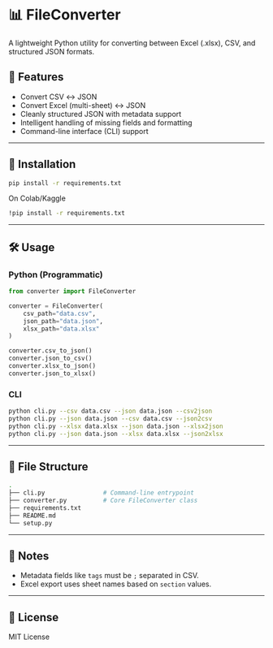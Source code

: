 # 📊 FileConverter

A lightweight Python utility for converting between Excel (.xlsx), CSV, and structured JSON formats.

## 🚀 Features
- Convert CSV ↔ JSON
- Convert Excel (multi-sheet) ↔ JSON
- Cleanly structured JSON with metadata support
- Intelligent handling of missing fields and formatting
- Command-line interface (CLI) support

---

## 🧩 Installation
```bash
pip install -r requirements.txt
```

On Colab/Kaggle
```bash
!pip install -r requirements.txt
```

---

## 🛠 Usage

### Python (Programmatic)
```python
from converter import FileConverter

converter = FileConverter(
    csv_path="data.csv",
    json_path="data.json",
    xlsx_path="data.xlsx"
)

converter.csv_to_json()
converter.json_to_csv()
converter.xlsx_to_json()
converter.json_to_xlsx()
```

### CLI
```bash
python cli.py --csv data.csv --json data.json --csv2json
python cli.py --json data.json --csv data.csv --json2csv
python cli.py --xlsx data.xlsx --json data.json --xlsx2json
python cli.py --json data.json --xlsx data.xlsx --json2xlsx
```

---

## 📁 File Structure
```bash
.
├── cli.py                # Command-line entrypoint
├── converter.py          # Core FileConverter class
├── requirements.txt
├── README.md
└── setup.py
```

---

## 🧠 Notes
- Metadata fields like `tags` must be `;` separated in CSV.
- Excel export uses sheet names based on `section` values.

---

## 📜 License
MIT License
